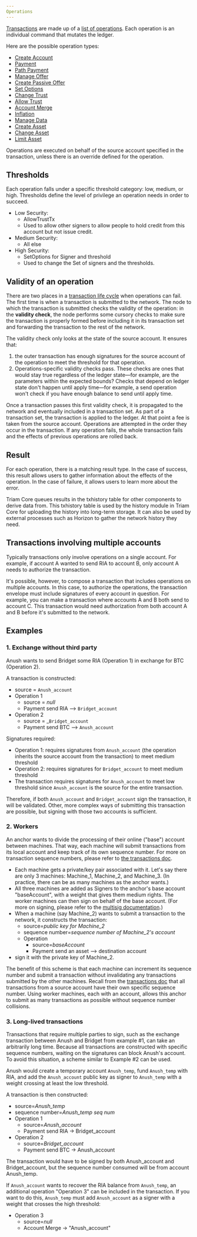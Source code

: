 ```yaml
---
Operations
---
```


[Transactions](./transactions.md) are made up of a [list of operations](./list-of-operations.md). Each
operation is an individual command that mutates the ledger.

Here are the possible operation types:
- [Create Account](./list-of-operations.md#create-account)
- [Payment](./list-of-operations.md#payment)
- [Path Payment](./list-of-operations.md#path-payment)
- [Manage Offer](./list-of-operations.md#manage-offer)
- [Create Passive Offer](./list-of-operations.md#create-passive-offer)
- [Set Options](./list-of-operations.md#set-options)
- [Change Trust](./list-of-operations.md#change-trust)
- [Allow Trust](./list-of-operations.md#allow-trust)
- [Account Merge](./list-of-operations.md#account-merge)
- [Inflation](./list-of-operations.md#inflation)
- [Manage Data](./list-of-operations.md#manage-data)
- [Create Asset](./list-of-operations.md#create-asset)
- [Change Asset](./list-of-operations.md#change-asset)
- [Limit Asset](./list-of-operations.md#limit-asset)

Operations are executed on behalf of the source account specified in the
transaction, unless there is an override defined for the operation.

## Thresholds

Each operation falls under a specific threshold category: low, medium, or high.
Thresholds define the level of privilege an operation needs in order to succeed.

* Low Security:
  * AllowTrustTx
  * Used to allow other signers to allow people to hold credit from this
   account but not issue credit.
* Medium Security:
  * All else
* High Security:
  * SetOptions for Signer and threshold
  * Used to change the Set of signers and the thresholds.

## Validity of an operation

There are two places in a [transaction life cycle](./transactions.md#life-cycle) when operations can fail. The first time is when a transaction is submitted to the network. The node to which the transaction is submitted checks the validity of the operation: in the **validity check**, the node performs some cursory checks to make sure the transaction is properly formed before including it in its transaction set and forwarding the transaction to the rest of the network.

The validity check only looks at the state of the source account. It ensures that:
1) the outer transaction has enough signatures for the source account of the operation to meet the threshold for that operation.
2) Operations-specific validity checks pass. These checks are ones that would stay true regardless of the ledger state—for example, are the parameters within the expected bounds? Checks that depend on ledger state don't happen until apply time—for example, a send operation won't check if you have enough balance to send until apply time.

Once a transaction passes this first validity check, it is propagated to the network and eventually included in a transaction set. As part of a transaction set, the transaction is applied to the ledger. At that point a fee is taken from the source account. Operations are attempted in the order they occur in the transaction. If any operation fails, the whole transaction fails and the effects of previous operations are rolled back.


## Result

For each operation, there is a matching result type. In the case of success, this result allows users to gather information about the effects of the operation. In the case of failure, it allows users to learn more about the error.

Triam Core queues results in the txhistory table for other components to derive data from. This txhistory table is used by the history module in Triam Core for uploading the history into long-term storage. It can also be used by external processes such as Horizon to gather the network history they need.

## Transactions involving multiple accounts

Typically transactions only involve operations on a single account. For example, if account A wanted to send RIA to account B, only account A needs to authorize the transaction.

It's possible, however, to compose a transaction that includes operations on multiple accounts. In this case, to authorize the operations, the transaction envelope must include signatures of every account in question. For example, you can make a transaction where accounts A and B both send to account C. This transaction would need authorization from both account A and B before it's submitted to the network.


## Examples
### 1. Exchange without third party

  Anush wants to send Bridget some RIA (Operation 1) in exchange for BTC (Operation 2).

  A transaction is constructed:
  * source = `Anush_account`
  * Operation 1
    * source = _null_
    * Payment send RIA --> `Bridget_account`
  * Operation 2
    * source = _`Bridget_account`
    * Payment send BTC --> `Anush_account`

   Signatures required:
  * Operation 1: requires signatures from `Anush_account` (the operation inherits
    the source account from the transaction) to meet medium threshold
  * Operation 2: requires signatures for `Bridget_account` to meet medium threshold
  * The transaction requires signatures for `Anush_account` to meet low threshold since `Anush_account` is the
    source for the entire transaction.

Therefore, if both `Anush_account` and `Bridget_account` sign the transaction, it will be validated.
Other, more complex ways of submitting this transaction are possible, but signing with those two accounts is sufficient.

### 2. Workers

   An anchor wants to divide the processing of their online ("base") account between machines. That way, each machine will submit transactions from its local account and keep track of its own sequence number. For more on transaction sequence numbers, please refer to [the transactions doc](./transactions.md).

   * Each machine gets a private/key pair associated with it. Let's say there are only 3 machines: Machine_1, Machine_2, and Machine_3. (In practice, there can be as many machines as the anchor wants.)
   * All three machines are added as Signers to the anchor's base account "baseAccount", with
     a weight that gives them medium rights. The worker machines can then sign on behalf of the base account. (For more on signing, please refer to the [multisig documentation](multi-sig.md).)
   * When a machine (say Machine_2) wants to submit a transaction to the network, it constructs the transaction:
      * source=_public key for Machine_2_
      * sequence number=_sequence number of Machine_2's account_
      * Operation
        * source=_baseAccount_
        * Payment send an asset --> destination account
   * sign it with the private key of Machine_2.

   The benefit of this scheme is that each machine can increment its sequence number and submit a transaction without invalidating any transactions submitted by the other machines.  Recall from the [transactions doc](transactions.md) that all transactions from a source account have their own specific sequence number.  Using worker machines, each with an account, allows this anchor to submit as many transactions as possible without sequence number collisions.

### 3. Long-lived transactions

Transactions that require multiple parties to sign, such as the exchange transaction between Anush and Bridget from example #1, can take an arbitrarily long time. Because all transactions are constructed with specific sequence numbers, waiting on the signatures can block Anush's account. To avoid this situation, a scheme similar to Example #2 can be used.

  Anush would create a temporary account `Anush_temp`, fund `Anush_temp` with RIA, and add the `Anush_account` public key as signer to `Anush_temp` with a weight crossing at least the low threshold.

  A transaction is then constructed:
  * source=_Anush_temp_
  * sequence number=_Anush_temp seq num_
  * Operation 1
    * source=_Anush_account_
    * Payment send RIA -> Bridget_account
  * Operation 2
    * source=_Bridget_account_
    * Payment send BTC -> Anush_account

  The transaction would have to be signed by both Anush_account and Bridget_account, but the sequence
  number consumed will be from account Anush_temp.

  If `Anush_account` wants to recover the RIA balance from `Anush_temp`, an additional operation "Operation 3" can be included in the transaction. If you want to do this, `Anush_temp` must add `Anush_account` as a signer with a weight that crosses the high threshold:
  * Operation 3
    * source=_null_
    * Account Merge -> "Anush_account"
